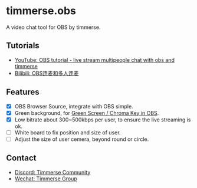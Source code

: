 # timmerse.obs

A video chat tool for OBS by timmerse.

## Tutorials

* [YouTube: OBS tutorial - live stream multipeople chat with obs and timmerse](https://youtu.be/dmibNV56lA0)
* [Bilibili: OBS连麦和多人连麦](https://www.bilibili.com/video/BV1E44y1Y7yX/)

## Features

- [x] OBS Browser Source, integrate with OBS simple.
- [x] Green background, for [Green Screen / Chroma Key in OBS](https://youtu.be/8faHiVALNqE).
- [x] Low bitrate about 300~500kbps per user, to ensure the live streaming is ok.
- [ ] White board to fix position and size of user.
- [ ] Adjust the size of user cemera, beyond round or circle.

## Contact

* [Discord: Timmerse Community](https://discord.gg/Dp8twbsDra)
* [Wechat: Timmerse Group](https://timmerse2w-1258344699.cos.accelerate.myqcloud.com/images/timmerse-wechat.jpeg)

